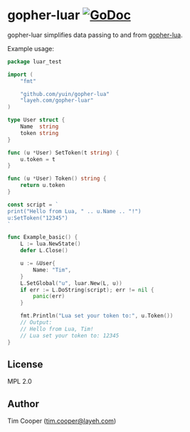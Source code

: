 # gopher-luar [![GoDoc](https://godoc.org/layeh.com/gopher-luar?status.svg)](https://godoc.org/layeh.com/gopher-luar)

gopher-luar simplifies data passing to and from [gopher-lua](https://github.com/yuin/gopher-lua).

Example usage:

```go
package luar_test

import (
    "fmt"

    "github.com/yuin/gopher-lua"
    "layeh.com/gopher-luar"
)

type User struct {
    Name  string
    token string
}

func (u *User) SetToken(t string) {
    u.token = t
}

func (u *User) Token() string {
    return u.token
}

const script = `
print("Hello from Lua, " .. u.Name .. "!")
u:SetToken("12345")
`

func Example_basic() {
    L := lua.NewState()
    defer L.Close()

    u := &User{
        Name: "Tim",
    }
    L.SetGlobal("u", luar.New(L, u))
    if err := L.DoString(script); err != nil {
        panic(err)
    }

    fmt.Println("Lua set your token to:", u.Token())
    // Output:
    // Hello from Lua, Tim!
    // Lua set your token to: 12345
}
```

## License

MPL 2.0

## Author

Tim Cooper (<tim.cooper@layeh.com>)
